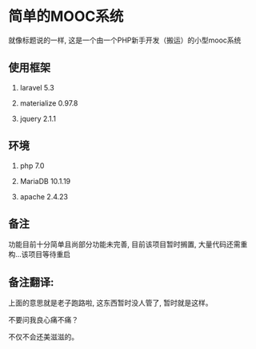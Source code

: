 # 简单的MOOC系统

就像标题说的一样, 这是一个由一个PHP新手开发（搬运）的小型mooc系统

## 使用框架

1. laravel 5.3

2. materialize 0.97.8

3. jquery 2.1.1

## 环境

1. php 7.0

2. MariaDB 10.1.19

3. apache 2.4.23

## 备注

功能目前十分简单且尚部分功能未完善, 目前该项目暂时搁置, 大量代码还需重构...该项目等待重启

## 备注翻译: 

上面的意思就是老子跑路啦, 这东西暂时没人管了, 暂时就是这样。

不要问我良心痛不痛？ 

不仅不会还美滋滋的。